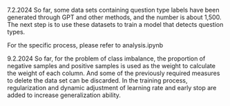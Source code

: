 7.2.2024
So far, some data sets containing question type labels have been generated through GPT and other methods, and the number is about 1,500. The next step is to use these datasets to train a model that detects question types.

For the specific process, please refer to analysis.ipynb

9.2.2024
So far, for the problem of class imbalance, the proportion of negative samples and positive samples is used as the weight to calculate the weight of each column.
And some of the previously required measures to delete the data set can be discarded. In the training process, regularization and dynamic adjustment of learning rate and early stop are added to increase generalization ability.
